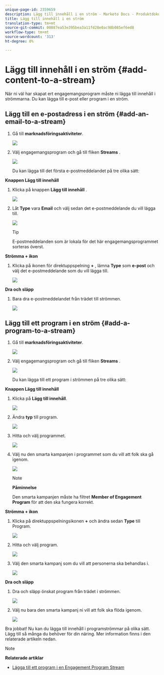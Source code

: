 ```yaml
---
unique-page-id: 2359659
description: Lägg till innehåll i en ström - Marketo Docs - Produktdokumentation
title: Lägg till innehåll i en ström
translation-type: tm+mt
source-git-commit: 00887ea53e395bea3a11fd28e0ac98b085ef6ed8
workflow-type: tm+mt
source-wordcount: '313'
ht-degree: 0%

---
```



# Lägg till innehåll i en ström {#add-content-to-a-stream}

När ni väl har skapat ert engagemangsprogram måste ni lägga till innehåll i strömmarna. Du kan lägga till e-post eller program i en ström.

## Lägg till en e-postadress i en ström {#add-an-email-to-a-stream}

1. Gå till **marknadsföringsaktiviteter**.

   ![](assets/login-marketing-activities-1.png)

1. Välj engagemangsprogram och gå till fliken **Streams** .

   ![](assets/streamstab.jpg)

   Du kan lägga till det första e-postmeddelandet på tre olika sätt:

**Knappen Lägg till innehåll**

1. Klicka på knappen **Lägg till innehåll** .

   ![](assets/addcontentbutton.jpg)

1. Låt **Type** vara **Email** och välj sedan det e-postmeddelande du vill lägga till.

   ![](assets/image2014-9-15-15-3a44-3a58.png)

   >[!TIP]
   >
   >E-postmeddelanden som är lokala för det här engagemangsprogrammet sorteras överst.

**Strömma + ikon**

1. Klicka på ikonen för direktuppspelning **+** , lämna **Type** som **e-post** och välj det e-postmeddelande som du vill lägga till.

   ![](assets/image2014-9-15-15-3a45-3a25.png)

**Dra och släpp**

1. Bara dra e-postmeddelandet från trädet till strömmen.

   ![](assets/dragstreamcontent.jpg)

## Lägg till ett program i en ström {#add-a-program-to-a-stream}

1. Gå till **marknadsföringsaktiviteter**.

   ![](assets/login-marketing-activities-1.png)

1. Välj engagemangsprogram och gå till fliken **Streams** .

   ![](assets/streamstab.jpg)

   Du kan lägga till ett program i strömmen på tre olika sätt:

**Knappen Lägg till innehåll**

1. Klicka på **Lägg till innehåll**.

   ![](assets/image2014-9-15-15-3a45-3a51.png)

1. Ändra **typ** till program.

   ![](assets/image2014-9-15-15-3a46-3a0.png)

1. Hitta och välj programmet.

   ![](assets/image2014-9-15-15-3a46-3a11.png)

1. Välj nu den smarta kampanjen i programmet som du vill att folk ska gå igenom.

   ![](assets/image2014-9-15-15-3a46-3a17.png)

   >[!NOTE]
   >
   >**Påminnelse**
   >
   >
   >Den smarta kampanjen måste ha filtret **Member of Engagement Program** för att den ska fungera korrekt.

**Strömma + ikon**

1. Klicka på direktuppspelningsikonen **+** och ändra sedan **Type** till Program.

   ![](assets/image2014-9-15-15-3a46-3a43.png)

1. Hitta och välj program.

   ![](assets/image2014-9-15-15-3a46-3a49.png)

1. Välj den smarta kampanj som du vill att personerna ska behandlas i.

   ![](assets/image2014-9-15-15-3a46-3a54.png)

**Dra och släpp**

1. Dra och släpp önskat program från trädet i strömmen.

   ![](assets/streamcadence.jpg)

1. Välj nu bara den smarta kampanj ni vill att folk ska flöda igenom.

   ![](assets/image2014-9-15-15-3a47-3a8.png)

Bra jobbat! Nu kan du lägga till innehåll i programströmmar på olika sätt. Lägg till så många du behöver för din näring. Mer information finns i den relaterade artikeln nedan.

>[!NOTE]
>
>**Relaterade artiklar**
>
>* [Lägga till ett program i en Engagement Program Stream](adding-a-program-to-an-engagement-program-stream.md)

>



